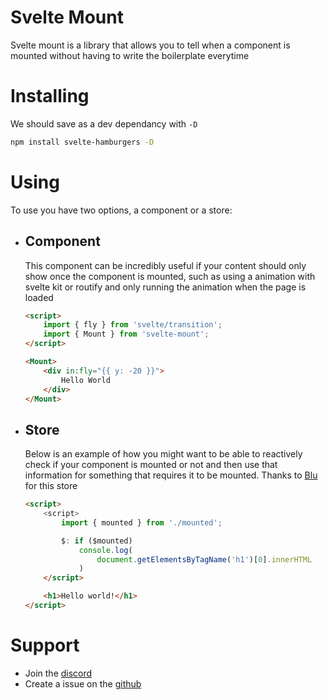 # Svelte Mount

Svelte mount is a library that allows you to tell when a component is mounted without having to write the boilerplate everytime

# Installing

We should save as a dev dependancy with `-D`

```sh
npm install svelte-hamburgers -D
```

# Using

To use you have two options, a component or a store:

-   ## Component

    This component can be incredibly useful if your content should only show once the component is mounted, such as using a animation with svelte kit or routify and only running the animation when the page is loaded

    ```html
    <script>
        import { fly } from 'svelte/transition';
        import { Mount } from 'svelte-mount';
    </script>

    <Mount>
        <div in:fly="{{ y: -20 }}">
            Hello World
        </div>
    </Mount>
    ```

-   ## Store

    Below is an example of how you might want to be able to reactively check if your component is mounted or not and then use that information for something that requires it to be mounted. Thanks to [Blu](https://github.com/bluwy) for this store

    ```html
    <script>
        <script>
            import { mounted } from './mounted';

            $: if ($mounted)
                console.log(
                    document.getElementsByTagName('h1')[0].innerHTML
                )
        </script>

        <h1>Hello world!</h1>
    </script>
    ```

# Support

-   Join the [discord](https://discord.gg/2Vd4wAjJnm)<br>
-   Create a issue on the [github](https://github.com/ghostdevv/svelte-mount)
